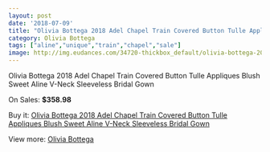 ```yaml
---
layout: post
date: '2018-07-09'
title: "Olivia Bottega 2018 Adel Chapel Train Covered Button Tulle Appliques Blush Sweet Aline V-Neck Sleeveless Bridal Gown"
category: Olivia Bottega
tags: ["aline","unique","train","chapel","sale"]
image: http://img.eudances.com/34720-thickbox_default/olivia-bottega-2018-adel-chapel-train-covered-button-tulle-appliques-blush-sweet-aline-v-neck-sleeveless-bridal-gown.jpg
---
```

Olivia Bottega 2018 Adel Chapel Train Covered Button Tulle Appliques Blush Sweet Aline V-Neck Sleeveless Bridal Gown

On Sales: **$358.98**
<a href="https://www.eudances.com/en/olivia-bottega/10502-olivia-bottega-2018-adel-chapel-train-covered-button-tulle-appliques-blush-sweet-aline-v-neck-sleeveless-bridal-gown.html"><amp-img layout="responsive" width="600" height="600" src="//img.eudances.com/34720-thickbox_default/olivia-bottega-2018-adel-chapel-train-covered-button-tulle-appliques-blush-sweet-aline-v-neck-sleeveless-bridal-gown.jpg" alt="Olivia Bottega 2018 Adel Chapel Train Covered Button Tulle Appliques Blush Sweet Aline V-Neck Sleeveless Bridal Gown 0" /></a>

Buy it: [Olivia Bottega 2018 Adel Chapel Train Covered Button Tulle Appliques Blush Sweet Aline V-Neck Sleeveless Bridal Gown](https://www.eudances.com/en/olivia-bottega/10502-olivia-bottega-2018-adel-chapel-train-covered-button-tulle-appliques-blush-sweet-aline-v-neck-sleeveless-bridal-gown.html "Olivia Bottega 2018 Adel Chapel Train Covered Button Tulle Appliques Blush Sweet Aline V-Neck Sleeveless Bridal Gown")

View more: [Olivia Bottega](https://www.eudances.com/en/175-olivia-bottega "Olivia Bottega")